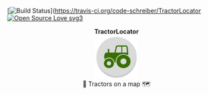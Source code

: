 [![Build Status](https://travis-ci.org/code-schreiber/TractorLocator.svg?branch=master)](https://travis-ci.org/code-schreiber/TractorLocator [![Open Source Love svg3](https://badges.frapsoft.com/os/v3/open-source.svg?v=103)](https://github.com/ellerbrock/open-source-badges/)

<p align="center">
 <b>TractorLocator</b>
 <br>
 <img src='https://github.com/code-schreiber/TractorLocator/raw/master/app/src/main/ic_launcher-web.png' width='100' height='100'/>
 <br>
 🚜 Tractors on a map 🗺️
</p>
